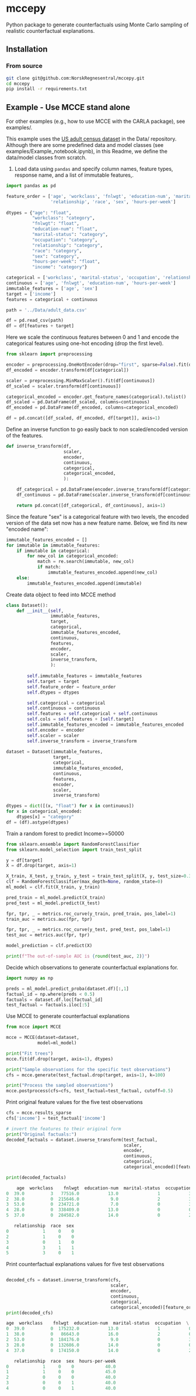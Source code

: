 # mccepy
Python package to generate counterfactuals using Monte Carlo sampling of realistic counterfactual explanations.


## Installation

### From source

```bash
git clone git@github.com:NorskRegnesentral/mccepy.git
cd mccepy
pip install -r requirements.txt
```

## Example - Use MCCE stand alone

For other examples (e.g., how to use MCCE with the CARLA package), see examples/.

This example uses the [US adult census dataset](https://archive.ics.uci.edu/ml/datasets/adult) in the Data/ repository. Although there are some predefined data and model classes (see examples/Example_notebook.ipynb), in this Readme, we define the data/model classes from scratch.


1. Load data using ```pandas``` and specify column names, feature types, response name, and a list of immutable features,.

```Python
import pandas as pd

feature_order = ['age', 'workclass', 'fnlwgt', 'education-num', 'marital-status', 'occupation', 
                 'relationship', 'race', 'sex', 'hours-per-week']
                 
dtypes = {"age": "float", 
          "workclass": "category", 
          "fnlwgt": "float", 
          "education-num": "float",
          "marital-status": "category", 
          "occupation": "category", 
          "relationship": "category", 
          "race": "category",
          "sex": "category", 
          "hours-per-week": "float",
          "income": "category"}

categorical = ['workclass', 'marital-status', 'occupation', 'relationship', 'race', 'sex']
continuous = ['age', 'fnlwgt', 'education-num', 'hours-per-week']
immutable_features = ['age', 'sex']
target = ['income']
features = categorical + continuous

path = '../Data/adult_data.csv'

df = pd.read_csv(path)
df = df[features + target]

```

Here we scale the continuous features between 0 and 1 and encode the categorical features using one-hot encoding (drop the first level).

```Python
from sklearn import preprocessing

encoder = preprocessing.OneHotEncoder(drop="first", sparse=False).fit(df[categorical])
df_encoded = encoder.transform(df[categorical])

scaler = preprocessing.MinMaxScaler().fit(df[continuous])
df_scaled = scaler.transform(df[continuous])

categorical_encoded = encoder.get_feature_names(categorical).tolist()
df_scaled = pd.DataFrame(df_scaled, columns=continuous)
df_encoded = pd.DataFrame(df_encoded, columns=categorical_encoded)

df = pd.concat([df_scaled, df_encoded, df[target]], axis=1)

```

Define an inverse function to go easily back to non scaled/encoded version of the features.

```Python
def inverse_transform(df, 
                      scaler, 
                      encoder, 
                      continuous,
                      categorical,
                      categorical_encoded, 
                      ):

    df_categorical = pd.DataFrame(encoder.inverse_transform(df[categorical_encoded]), columns=categorical)
    df_continuous = pd.DataFrame(scaler.inverse_transform(df[continuous]), columns=continuous)

    return pd.concat([df_categorical, df_continuous], axis=1)
```

Since the feature "sex" is a categorical feature with two levels, the encoded version of the data set now has a new feature name. Below, we find its new "encoded name":

```Python
immutable_features_encoded = []
for immutable in immutable_features:
    if immutable in categorical:
        for new_col in categorical_encoded:
            match = re.search(immutable, new_col)
            if match:
                immutable_features_encoded.append(new_col)
    else:
        immutable_features_encoded.append(immutable)

```

Create data object to feed into MCCE method

```Python
class Dataset():
    def __init__(self, 
                 immutable_features, 
                 target,
                 categorical,
                 immutable_features_encoded,
                 continuous,
                 features,
                 encoder,
                 scaler,
                 inverse_transform,
                 ):
        
        self.immutable_features = immutable_features
        self.target = target
        self.feature_order = feature_order
        self.dtypes = dtypes

        self.categorical = categorical
        self.continuous = continuous
        self.features = self.categorical + self.continuous
        self.cols = self.features + [self.target]
        self.immutable_features_encoded = immutable_features_encoded
        self.encoder = encoder
        self.scaler = scaler
        self.inverse_transform = inverse_transform
        
dataset = Dataset(immutable_features, 
                  target,
                  categorical,
                  immutable_features_encoded,
                  continuous,
                  features,
                  encoder,
                  scaler,
                  inverse_transform)

dtypes = dict([(x, "float") for x in continuous])
for x in categorical_encoded:
    dtypes[x] = "category"
df = (df).astype(dtypes)
```

Train a random forest to predict Income>=50000

```Python
from sklearn.ensemble import RandomForestClassifier
from sklearn.model_selection import train_test_split

y = df[target]
X = df.drop(target, axis=1)

X_train, X_test, y_train, y_test = train_test_split(X, y, test_size=0.33, random_state=42)
clf = RandomForestClassifier(max_depth=None, random_state=0)
ml_model = clf.fit(X_train, y_train)

pred_train = ml_model.predict(X_train)
pred_test = ml_model.predict(X_test)

fpr, tpr, _ = metrics.roc_curve(y_train, pred_train, pos_label=1)
train_auc = metrics.auc(fpr, tpr)

fpr, tpr, _ = metrics.roc_curve(y_test, pred_test, pos_label=1)
test_auc = metrics.auc(fpr, tpr)

model_prediction = clf.predict(X)

print(f"The out-of-sample AUC is {round(test_auc, 2)}")

```

Decide which observations to generate counterfactual explanations for.

```Python
import numpy as np

preds = ml_model.predict_proba(dataset.df)[:,1]
factual_id = np.where(preds < 0.5)
factuals = dataset.df.loc[factual_id]
test_factual = factuals.iloc[:5]

```


Use MCCE to generate counterfactual explanations

```Python
from mcce import MCCE

mcce = MCCE(dataset=dataset,
            model=ml_model)

print("Fit trees")
mcce.fit(df.drop(target, axis=1), dtypes)

print("Sample observations for the specific test observations")
cfs = mcce.generate(test_factual.drop(target, axis=1), k=100)

print("Process the sampled observations")
mcce.postprocess(cfs=cfs, test_factual=test_factual, cutoff=0.5)

```

Print original feature values for the five test observations

```Python
cfs = mcce.results_sparse
cfs['income'] = test_factual['income']

# invert the features to their original form
print("Original factuals:")
decoded_factuals = dataset.inverse_transform(test_factual,
                                             scaler, 
                                             encoder, 
                                             continuous,
                                             categorical,
                                             categorical_encoded)[feature_order]

print(decoded_factuals)

```

```Python
    age  workclass    fnlwgt  education-num  marital-status  occupation  \
0  39.0          3   77516.0           13.0               1           3   
2  38.0          0  215646.0            9.0               2           3   
3  53.0          0  234721.0            7.0               0           3   
4  28.0          0  338409.0           13.0               0           0   
5  37.0          0  284582.0           14.0               0           2   

   relationship  race  sex  
0             1     0    0      
2             1     0    0      
3             0     1    0        
4             3     1    1       
5             3     0    1 

```

Print counterfactual explanations values for five test observations

```Python

decoded_cfs = dataset.inverse_transform(cfs,
                                        scaler, 
                                        encoder, 
                                        continuous,
                                        categorical,
                                        categorical_encoded)[feature_order]
print(decoded_cfs)
```

```Python
age  workclass    fnlwgt  education-num  marital-status  occupation  \
0  39.0          0  175232.0           13.0               1           0   
1  38.0          0   86643.0           16.0               2           0   
2  53.0          0  184176.0            9.0               0           3   
3  28.0          0  132686.0           14.0               0           0   
4  37.0          0  174150.0           14.0               0           2   

   relationship  race  sex  hours-per-week  
0             1     0    0            40.0  
1             1     0    0            45.0  
2             0     0    0            40.0  
3             0     0    1            40.0  
4             0     0    1            40.0  
```
